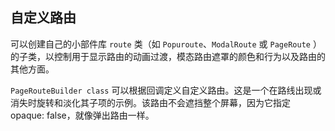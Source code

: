 ## 自定义路由

可以创建自己的小部件库 `route` 类（如 `Popuroute`、`ModalRoute` 或 `PageRoute` ）的子类，以控制用于显示路由的动画过渡，模态路由遮罩的颜色和行为以及路由的其他方面。

`PageRouteBuilder class` 可以根据回调定义自定义路由。这是一个在路线出现或消失时旋转和淡化其子项的示例。该路由不会遮挡整个屏幕，因为它指定 opaque: false，就像弹出路由一样。